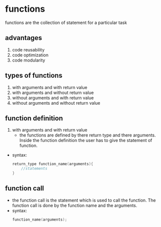 # functions 
functions are the collection of statement for a particular task 

## advantages 
1. code reusability
2. code optimization
3. code modularity

## types of functions  
1. with arguments and with return value
2. with arguments and without return value
3. without arguments and with return value
4. without arguments and without return value

## function definition 
1. with arguments and with return value
     - the functions are defined by there return type and there arguments. Inside the function definition the user has to give the statement of function.
- syntax:
    ```c
    return_type function_name(arguments){
        //statements
    }
    ```
## function call
- the function call is the statement which is used to call the function. The function call is done by the function name and the arguments.
- syntax:
    ```c
    function_name(arguments);
    ```